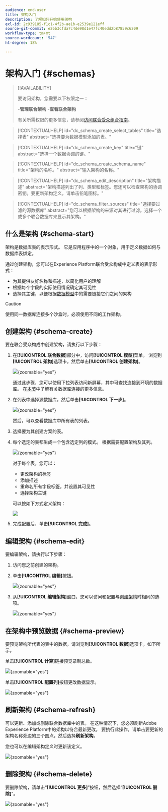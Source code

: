 ```yaml
---
audience: end-user
title: 架构入门
description: 了解如何开始使用架构
exl-id: 2c939185-f1c1-4f2b-ae1b-e2539e121eff
source-git-commit: e26b3cfda7c4de98d1e47fc40edd2b87859c6209
workflow-type: tm+mt
source-wordcount: '547'
ht-degree: 18%

---
```


# 架构入门 {#schemas}

>[!AVAILABILITY]
>
>要访问架构，您需要以下权限之一：
>
>-**管理联合架构**
>-**查看联合架构**
>
>有关所需权限的更多信息，请参阅[访问联合受众组合指南](/help/start/feature-access.md)。

>[!CONTEXTUALHELP]
>id="dc_schema_create_select_tables"
>title="选择表"
>abstract="选择要为数据模型添加的表。"

>[!CONTEXTUALHELP]
>id="dc_schema_create_key"
>title="键"
>abstract="选择一个数据协调的键。"

>[!CONTEXTUALHELP]
>id="dc_schema_create_schema_name"
>title="架构的名称。"
>abstract="输入架构的名称。"


>[!CONTEXTUALHELP]
>id="dc_schema_edit_description"
>title="架构描述"
>abstract="架构描述列出了列、类型和标签。您还可以检查架构的协调密钥。要更新架构定义，请单击铅笔图标。"

>[!CONTEXTUALHELP]
>id="dc_schema_filter_sources"
>title="选择要过滤的源数据库"
>abstract="您可以根据架构的来源对其进行过滤。选择一个或多个联合数据库来显示其架构。"

## 什么是架构 {#schema-start}

架构是数据库表的表示形式。 它是应用程序中的一个对象，用于定义数据如何与数据库表绑定。

通过创建架构，您可以在Experience Platform联合受众构成中定义表的表示形式：

* 为其提供友好名称和描述，以简化用户的理解
* 根据每个字段的实际使用情况确定其可见性
* 选择其主键，以便根据[数据模型](../data-management/gs-models.md#data-model-start)中的需要链接它们之间的架构

>[!CAUTION]
>
>使用同一数据库连接多个沙盒时，必须使用不同的工作架构。
>

## 创建架构 {#schema-create}

要在联合受众构成中创建架构，请执行以下步骤：

1. 在&#x200B;**[!UICONTROL 联合数据]**&#x200B;部分中，访问&#x200B;**[!UICONTROL 模型]**&#x200B;菜单。 浏览到&#x200B;**[!UICONTROL 架构]**&#x200B;选项卡，然后单击&#x200B;**[!UICONTROL 创建架构]**。

   ![](assets/schema_create.png){zoomable="yes"}

   通过此步骤，您可以使用下拉列表访问新屏幕，其中可查找连接到环境的数据库。 在[本节](../connections/connections.md#connections-fdb)中了解有关数据库连接的更多信息。

1. 在列表中选择源数据库，然后单击&#x200B;**[!UICONTROL 下一步]**。

   ![](assets/schema_tables.png){zoomable="yes"}

   然后，可以查看数据库中所有表的列表。

1. 选择要为其创建方案的表。

1. 每个选定的表都生成一个包含选定列的模式。 根据需要配置架构及其列。

   ![](assets/schema_fields.png){zoomable="yes"}

   对于每个表，您可以：

   * 更改架构的标签
   * 添加描述
   * 重命名所有字段标签，并设置其可见性
   * 选择架构主键

   可以按如下方式定义架构：

   ![](assets/schema_example.png)

1. 完成配置后，单击&#x200B;**[!UICONTROL 完成]**。

## 编辑架构 {#schema-edit}

要编辑架构，请执行以下步骤：

1. 访问您之前创建的架构。

1. 单击&#x200B;**[!UICONTROL 编辑]**&#x200B;按钮。

   ![](assets/schema_edit.png){zoomable="yes"}

1. 从&#x200B;**[!UICONTROL 编辑架构]**&#x200B;窗口，您可以访问和配置与[创建架构](#schema-create)时相同的选项。

   ![](assets/schema_edit_orders.png){zoomable="yes"}

## 在架构中预览数据 {#schema-preview}

要预览架构所代表的表中的数据，请浏览到&#x200B;**[!UICONTROL 数据]**&#x200B;选项卡，如下所示。

单击&#x200B;**[!UICONTROL 计算]**&#x200B;链接预览录制总数。

![](assets/schema_data.png){zoomable="yes"}

单击&#x200B;**[!UICONTROL 配置列]**&#x200B;按钮更改数据显示。

![](assets/schema_columns.png){zoomable="yes"}

## 刷新架构 {#schema-refresh}

可以更新、添加或删除联合数据库中的表。 在这种情况下，您必须刷新Adobe Experience Platform中的架构以符合最新更改。 要执行此操作，请单击要更新的架构名称旁边的三个圆点，然后选择&#x200B;**刷新架构**。

您也可以在编辑架构定义时更新该定义。

![](assets/schema_refresh.png){zoomable="yes"}


## 删除架构 {#schema-delete}

要删除架构，请单击“**[!UICONTROL 更多]**”按钮，然后选择“**[!UICONTROL 删除]**”。

![](assets/schema_delete.png){zoomable="yes"}
